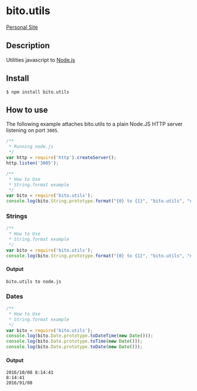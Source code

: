 
# bito.utils

[Personal Site](https://fabriciojf.com)

## Description

Utilities javascript to [Node.js](https://nodejs.org) 


## Install

```console
$ npm install bito.utils
```

## How to use

The following example attaches bito.utils to a plain Node.JS
HTTP server listening on port `3005`.

```js
/**
 * Running node.js 
 */
var http = require('http').createServer();
http.listen('3005');

/**
 * How to Use
 * String.format example
 */
var bito = require('bito.utils');
console.log(bito.String.prototype.format("{0} to {1}", "bito.utils", "node.js"));
```

### Strings

```js
/**
 * How to Use
 * String.format example
 */
var bito = require('bito.utils');
console.log(bito.String.prototype.format("{0} to {1}", "bito.utils", "node.js"));
```

#### Output
```console
bito.utils to node.js
```

### Dates

```js
/**
 * How to Use
 * String.format example
 */
var bito = require('bito.utils');
console.log(bito.Date.prototype.toDateTime(new Date()));
console.log(bito.Date.prototype.toTime(new Date())); 
console.log(bito.Date.prototype.toDate(new Date())); 
```

#### Output
```console
2016/10/08 8:14:41                                                                                                             
8:14:41                                                                                                                        
2016/91/08
```